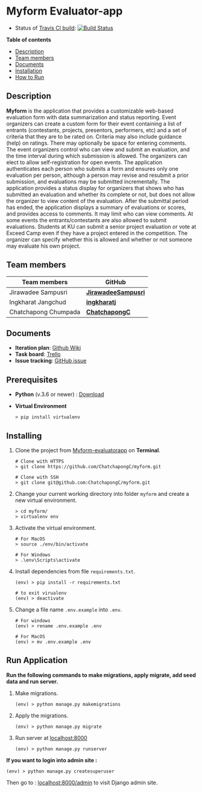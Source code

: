 # Myform Evaluator-app

- Status of [Travis CI build](https://travis-ci.com/ChatchapongC/myform): [![Build Status](https://travis-ci.com/ChatchapongC/myform.svg?branch=master)](https://travis-ci.com/ChatchapongC/myform)


**Table of contents**
- [Description](#description)
- [Team members](#team-members)
- [Documents](#documents)
- [Installation](#installing)
- [How to Run](#run-application)


## Description
**Myform** is the application that provides a customizable web-based evaluation form with data summarization and status reporting.  Event organizers can create a custom form for their event containing a list of entrants (contestants, projects, presentors, performers, etc) and a set of criteria that they are to be rated on. Criteria may also include guidance (help) on ratings.  There may optionally be space for entering comments.
The event organizers control who can view and submit an evaluation, and the time interval during which submission is allowed.  The organizers can elect to allow self-registration for open events.
The application authenticates each person who submits a form and ensures only one evaluation per person, although a person may revise and resubmit a prior submission, and evaluations may be submitted incrementally.  The application provides a status display for organizers that shows who has submitted an evaluation and whether its complete or not, but does not allow the organizer to view content of the evaluation. 
After the submittal period has ended, the application displays a summary of evaluations or scores, and provides access to comments.  It may limit who can view comments.
At some events the entrants/contestants are also allowed to submit evaluations. Students at KU can submit a senior project evaluation or vote at Exceed Camp even if they have a project entered in the competition.  The organizer can specify whether this is allowed and whether or not someone may evaluate his own project.


## Team members
Team members | GitHub  
-------------|--------
Jirawadee Sampusri| [**JirawadeeSampusri**](https://github.com/JirawadeeSampusri) 
Ingkharat Jangchud | [**ingkharatj**](https://github.com/ingkharatj) 
Chatchapong Chumpada | [**ChatchapongC**](https://github.com/ChatchapongC) 


## Documents
- **Iteration plan**: [Github Wiki](https://github.com/ChatchapongC/myform/wiki/Iteration-plan)
- **Task board**: [Trello](https://trello.com/b/3HD9FiRC)
- **Issue tracking**: [GitHub issue](https://github.com/ChatchapongC/myform/issues)


## Prerequisites
- **Python** (v.3.6 or newer) : [Download](https://www.python.org/downloads/)

- **Virtual Environment**
    ```shell script
    > pip install virtualenv
    ```

## Installing 
1. Clone the project from [Myform-evaluatorapp](https://github.com/ChatchapongC/myform) on **Terminal**.
    ```shell script
    # Clone with HTTPS
    > git clone https://github.com/ChatchapongC/myform.git
   
    # Clone with SSH
    > git clone git@github.com:ChatchapongC/myform.git
    ```
2. Change your current working directory into folder `myform` and create a new virtual environment.
    ```shell script
    > cd myform/
    > virtualenv env
    ```
3. Activate the virtual environment.
    ```shell script
    # For MacOS
    > source ./env/bin/activate

    # For Windows
    > .\env\Scripts\activate
    ```
4. Install dependencies from file `requirements.txt`.
    ```shell script
    (env) > pip install -r requirements.txt
   
    # to exit virualenv
    (env) > deactivate
    ```
5. Change a file name `.env.example` into `.env`.
     ```shell script
    # For windows
    (env) > rename .env.example .env
     
    # For MacOS
    (env) > mv .env.example .env
    ```


## Run Application
**Run the following commands to make migrations, apply migrate, add seed data and run server.**
1. Make migrations.
    ```shell script
    (env) > python manage.py makemigrations
    ```
2. Apply the migrations.
    ```shell script
    (env) > python manage.py migrate
    ```
3. Run server at [localhost:8000](http://localhost:8000)
    ```shell script
    (env) > python manage.py runserver
    ```
   
**If you want to login into admin site :**
```shell script
(env) > python manage.py createsuperuser
```
Then go to : [localhost:8000/admin](http://localhost:8000/admin) to visit Django admin site.
